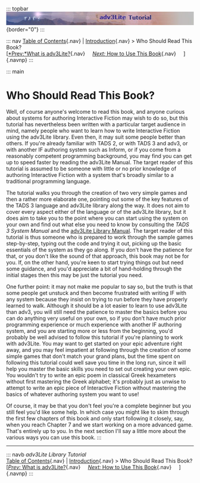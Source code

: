 ::: topbar
![](topbar.jpg){border="0"}
:::

::: nav
[Table of Contents](toc.htm){.nav} \| [Introduction](intro.htm){.nav} \>
Who Should Read This Book?\
[[*Prev:*What is adv3Lite?](whatis.htm){.nav}     [*Next:* How to Use
This Book](howtouse.htm){.nav}     ]{.navnp}
:::

::: main
# Who Should Read This Book?

Well, of course anyone\'s welcome to read this book, and anyone curious
about systems for authoring Interactive Fiction may wish to do so, but
this tutorial has nevertheless been written with a particular target
audience in mind, namely people who want to learn how to write
Interactive Fiction using the adv3Lite library. Even then, it may suit
some people better than others. If you\'re already familiar with TADS 2,
or with TADS 3 and adv3, or with another IF authoring system such as
Inform, or if you come from a reasonably competent programming
background, you may find you can get up to speed faster by reading the
adv3Lite Manual. The target reader of this tutorial is assumed to be
someone with little or no prior knowledge of authoring Interactive
Fiction with a system that\'s broadly similar to a traditional
programming language.

The tutorial walks you through the creation of two very simple games and
then a rather more elaborate one, pointing out some of the key features
of the TADS 3 language and adv3Lite library along the way. It does not
aim to cover every aspect either of the language or of the adv3Lite
library, but it does aim to take you to the point where you can start
using the system on your own and find out what else you need to know by
consulting the *TADS 3 System Manual* and the [adv3Lite Library
Manual](../manual/index.htm). The target reader of this tutorial is thus
someone who is prepared to work through the sample games step-by-step,
typing out the code and trying it out, picking up the basic essentials
of the system as they go along. If you don\'t have the patience for
that, or you don\'t like the sound of that approach, this book may not
be for you. If, on the other hand, you\'re keen to start trying things
out but need some guidance, and you\'d appreciate a bit of hand-holding
through the initial stages then this may be just the tutorial you need.

One further point: it may not make me popular to say so, but the truth
is that some people get unstuck and then become frustrated with writing
IF with any system because they insist on trying to run before they have
properly learned to walk. Although it should be a lot easier to learn to
use adv3Lite than adv3, you will still need the patience to master the
basics before you can do anything very useful on your own, so if you
don\'t have much prior programming experience or much experience with
another IF authoring system, and you are starting more or less from the
beginning, you\'d probably be well advised to follow this tutorial if
you\'re planning to work with adv3Lite. You may want to get started on
your epic adventure right away, and you may feel impatient at following
through the creation of some simple games that don\'t match your grand
plans, but the time spent on following this tutorial could well save you
time in the long run, since it will help you master the basic skills you
need to set out creating your own epic. You wouldn\'t try to write an
epic poem in classical Greek hexameters without first mastering the
Greek alphabet; it\'s probably just as unwise to attempt to write an
epic piece of Interactive Fiction without mastering the basics of
whatever authoring system you want to use!

Of course, it may be that you don\'t feel you\'re a complete beginner
but you still feel you\'d like some help. In which case you might like
to skim through the first few chapters of this book and only start
following it closely, say, when you reach Chapter 7 and we start working
on a more advanced game. That\'s entirely up to you. In the next section
I\'ll say a little more about the various ways you can use this book.
:::

------------------------------------------------------------------------

::: navb
*adv3Lite Library Tutorial*\
[Table of Contents](toc.htm){.nav} \| [Introduction](intro.htm){.nav} \>
Who Should Read This Book?\
[[*Prev:* What is adv3Lite?](whatis.htm){.nav}     [*Next:* How to Use
This Book](howtouse.htm){.nav}     ]{.navnp}
:::

